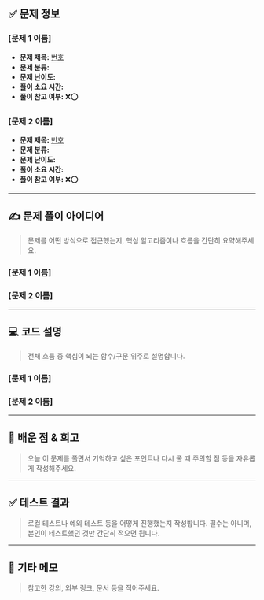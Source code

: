 ## ✅ 문제 정보

### [문제 1 이름]

-   **문제 제목:** [번호](https://www.acmicpc.net/problem/번호) <!-- ex. [미로 탐색](https://www.acmicpc.net/problem/2178) -->
-   **문제 분류:** <!-- ex. 그래프 탐색 (BFS), 자료구조 (스택) 등 -->
-   **문제 난이도:** <!-- ex. 🟢 실버2 / 🔵 골드5 -->
-   **풀이 소요 시간:** <!-- ex. ⏱️ 약 35분 -->
-   **풀이 참고 여부:** ❌⭕<!-- 하나 지워주세요 -->

### [문제 2 이름]

-   **문제 제목:** [번호](https://www.acmicpc.net/problem/번호) <!-- ex. [미로 탐색](https://www.acmicpc.net/problem/2178) -->
-   **문제 분류:** <!-- ex. 그래프 탐색 (BFS), 자료구조 (스택) 등 -->
-   **문제 난이도:** <!-- ex. 🟢 실버2 / 🔵 골드5 -->
-   **풀이 소요 시간:** <!-- ex. ⏱️ 약 35분 -->
-   **풀이 참고 여부:** ❌⭕ <!-- 하나 지워주세요 -->

---

## ✍️ 문제 풀이 아이디어

> 문제를 어떤 방식으로 접근했는지, 핵심 알고리즘이나 흐름을 간단히 요약해주세요.

### [문제 1 이름]

### [문제 2 이름]

<!--
예:
- BFS로 최단 거리 탐색
- 방문 배열을 통해 중복 탐색 방지
- 큐를 사용해 레벨별로 순차 탐색
-->

---

## 💻 코드 설명

> 전체 흐름 중 핵심이 되는 함수/구문 위주로 설명합니다.

### [문제 1 이름]

### [문제 2 이름]

<!--
전체 흐름 중 핵심이 되는 함수/구문 위주로 설명합니다.
예:
- `BFS()` 함수로 (0,0)부터 탐색 시작
- 조건에 맞는 경우만 큐에 push
- 방문 시 거리 배열(dist)을 1씩 증가시키며 저장
-->

---

## 📌 배운 점 & 회고

> 오늘 이 문제를 풀면서 기억하고 싶은 포인트나 다시 풀 때 주의할 점 등을 자유롭게 작성해주세요.

<!--

예:
- BFS 구현에 익숙해졌음
- 큐에 넣는 조건 실수로 시간 많이 소모
-->

---

## ✅ 테스트 결과

> 로컬 테스트나 예외 테스트 등을 어떻게 진행했는지 작성합니다.
> 필수는 아니며, 본인이 테스트했던 것만 간단히 적으면 됩니다.

<!--

예:
- 예제 테스트: ✅
- 직접 만든 테스트 케이스:
  - 입력: ...
  - 예상 출력: ...
-->

---

## 📎 기타 메모

> 참고한 강의, 외부 링크, 문서 등을 적어주세요.

<!--
예:
- 바킹독 강의 - BFS 강의 참고
- [유튜브 링크](https://www.youtube.com/watch?v=example)
-->
